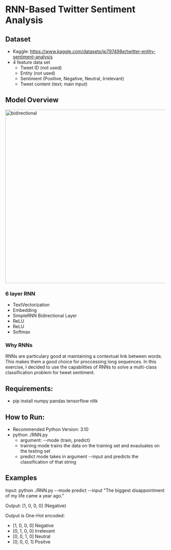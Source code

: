 # RNN-Based Twitter Sentiment Analysis

## Dataset
- Kaggle: https://www.kaggle.com/datasets/jp797498e/twitter-entity-sentiment-analysis
- 4 feature data set 
  - Tweet ID (not used)
  - Entity (not used)
  - Sentiment (Positive, Negative, Neutral, Irrelevant)
  - Tweet content (text; main input)

## Model Overview
<img width="514" height="543" alt="bidirectional" src="https://github.com/user-attachments/assets/c3aa41d3-fd9f-4229-b51f-566eb3ff7391" />

### 6 layer RNN
- TextVectorization
- Embedding
- SimpleRNN Bidirectional Layer
- ReLU
- ReLU
- Softmax

### Why RNNs
RNNs are particulary good at maintaining a contextual link between words. This makes them a good choice for proccessing long sequences. In this exercise, I decided to use the capabilities of RNNs to solve a multi-class classification problem for tweet sentiment.

## Requirements:
- pip install numpy pandas tensorflow nltk

## How to Run:
- Recommended Python Version:  3.10
- python ./RNN.py
    - argument: --mode (train, predict)
    - training mode trains the data on the training set and evauluates on the testing set
    - predict mode takes in argument --input and predicts the classification of that string

## Examples
Input: python ./RNN.py --mode predict --input "The biggest disappointment of my life came a year ago."

Output: [1, 0, 0, 0] (Negative)

Output is One-Hot encoded:
- [1, 0, 0, 0] Negative
- [0, 1, 0, 0] Irrelevant
- [0, 0, 1, 0] Neutral
- [0, 0, 0, 1] Positve
